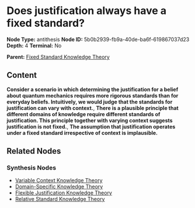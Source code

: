 # Does justification always have a fixed standard?

**Node Type:** antithesis
**Node ID:** 5b0b2939-fb9a-40de-ba6f-619867037d23
**Depth:** 4
**Terminal:** No

**Parent:** [Fixed Standard Knowledge Theory](fixed-standard-knowledge-theory-synthesis-b5f2947a-eee2-433a-bc8b-80e1ce1b8ac5.md)

## Content

**Consider a scenario in which determining the justification for a belief about quantum mechanics requires more rigorous standards than for everyday beliefs. Intuitively, we would judge that the standards for justification can vary with context.**, **There is a plausible principle that different domains of knowledge require different standards of justification. This principle together with varying context suggests justification is not fixed.**, **The assumption that justification operates under a fixed standard irrespective of context is implausible.**

## Related Nodes

### Synthesis Nodes

- [Variable Context Knowledge Theory](variable-context-knowledge-theory-synthesis-2639e865-7922-4da4-882a-7c16457fbdd7.md)
- [Domain-Specific Knowledge Theory](domain-specific-knowledge-theory-synthesis-ecce7b1e-9496-48aa-9d3e-b587519a3080.md)
- [Flexible Justification Knowledge Theory](flexible-justification-knowledge-theory-synthesis-bc4fa9e1-bf50-4ae1-8535-81b4279d95c2.md)
- [Relative Standard Knowledge Theory](relative-standard-knowledge-theory-synthesis-585eae7c-38c7-487a-be2c-b2e719f55002.md)
